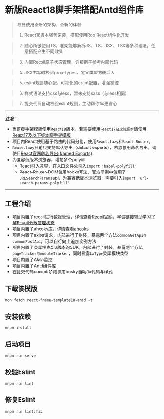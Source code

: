 # 新版React18脚手架搭配Antd组件库

> 项目使用全新的架构，全新的体验
>
> 1. React18版本强势来袭，搭配使用Roo React组件化开发

> 2. 随心所欲使用TS，框架能够解析JS、TS、JSX、TSX等多种语法，任意搭配产生不同效果

> 3. 内置Recoil原子状态管理，详细例子参考内部代码

> 4. JSX书写时校验prop-types，定义类型方便后人

> 5. eslint规则随心配，可视化的eslint配置，增强掌控

> 6. 样式语法支持css与less，暂未支持sass（与less相同）

> 7. 提交代码自动校验eslint规则，主动帮你fix更省心

***
***注意***：

- 当前脚手架模版使用`React18`版本，若需要使用`React17及之前版本`请使用[React17及以下版本脚手架模版](https://montage.sankuai.com/montage/component/templetdetail/419)
- 项目内React使用基于路由的代码分割，使用`React.lazy`和`React Router`。
- `React.lazy`目前只支持默认导出（default exports），若您想用命名导出，请使用[React官网命名导出(Named Exports)](https://zh-hans.reactjs.org/docs/code-splitting.html#named-exports)
- 为兼容低版本浏览器，增加多个polyfill
  - React引入兼容，在入口文件处引入`import 'babel-polyfill'`
  - React-Router-DOM使用hooks写法，官方示例中使用了`URLSearchParams`api，为兼容低版本浏览器，需要引入`import 'url-search-params-polyfill'`

***

## 工程介绍

- 项目内置了recoil进行数据管理，详情查看[Recoil官网](https://recoiljs.org/zh-hans/)，学诚链接辅助学习[了解Recoil分散管理状态](https://km.sankuai.com/page/960968018)
- 项目内置了ahooks库，详情查看[ahooks](https://ahooks.js.org/)
- 项目内置了axios请求，内部进行了封装，暴露两个方法`commonGetApi与commonPostApi`，可以自行向上追加实例方法
- 项目内置了灵犀埋点5.0版本的SDK，内部进行了封装，暴露两个方法`pageTracker与moduleTracker`，同时暴露`LxType`灵犀模块类型
- 项目内置了Akita监控
- 项目内置了Antd组件库
- 在提交代码commit阶段调用husky自动fix代码与样式

## 下载该模版

``` shell
mon fetch react-frame-template18-antd -t
```

## 安装依赖

``` shell
mnpm install
```

## 启动项目

``` shell
mnpm run serve
```

## 校验Eslint

```shell
mnpm run lint
```

## 修复Eslint

```shell
mnpm run lint:fix
```
